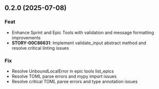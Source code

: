 ## 0.2.0 (2025-07-08)

### Feat

- Enhance Sprint and Epic Tools with validation and message formatting improvements
- **STORY-00C86631**: Implement validate_input abstract method and resolve critical linting issues

### Fix

- Resolve UnboundLocalError in epic tools list_epics
- Resolve TOML parse errors and mypy import issues
- Resolve critical TOML parse errors and type annotation issues
